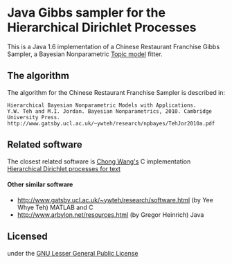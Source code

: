 Java Gibbs sampler for the Hierarchical Dirichlet Processes 
===========================================================

This is a Java 1.6 implementation of a Chinese Restaurant Franchise Gibbs Sampler, a Bayesian Nonparametric [Topic model](http://www.cs.princeton.edu/~blei/topicmodeling.html) fitter.

The algorithm 
-------------
The algorithm for the Chinese Restaurant Franchise Sampler is described in:

	Hierarchical Bayesian Nonparametric Models with Applications. 
	Y.W. Teh and M.I. Jordan. Bayesian Nonparametrics, 2010. Cambridge University Press.
	http://www.gatsby.ucl.ac.uk/~ywteh/research/npbayes/TehJor2010a.pdf


Related software
----------------------
The closest related software is [Chong Wang's](http://www.cs.princeton.edu/~chongw/) C implementation [Hierarchical Dirichlet processes for text](http://www.cs.princeton.edu/~chongw/software/hdp.tar.gz)

#### Other similar software
* http://www.gatsby.ucl.ac.uk/~ywteh/research/software.html (by Yee Whye Teh) MATLAB and C
* http://www.arbylon.net/resources.html (by Gregor Heinrich) Java


Licensed
--------
under the [GNU Lesser General Public License](http://www.gnu.org/licenses/lgpl.html)